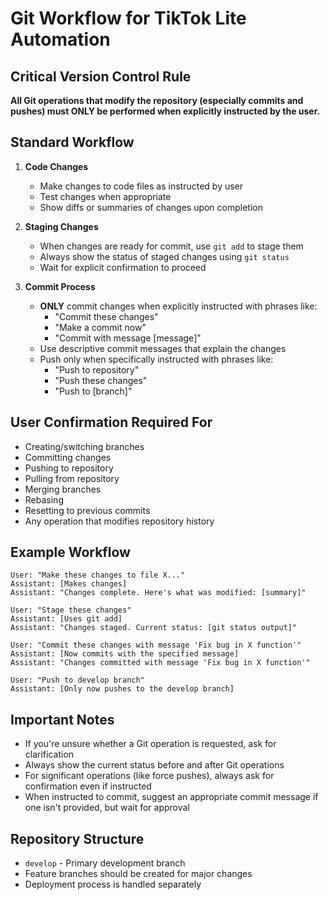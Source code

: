 # Git Workflow for TikTok Lite Automation

## Critical Version Control Rule

**All Git operations that modify the repository (especially commits and pushes) must ONLY be performed when explicitly instructed by the user.**

## Standard Workflow

1. **Code Changes**
   - Make changes to code files as instructed by user
   - Test changes when appropriate
   - Show diffs or summaries of changes upon completion

2. **Staging Changes**
   - When changes are ready for commit, use `git add` to stage them
   - Always show the status of staged changes using `git status`
   - Wait for explicit confirmation to proceed

3. **Commit Process**
   - **ONLY** commit changes when explicitly instructed with phrases like:
     - "Commit these changes"
     - "Make a commit now"
     - "Commit with message [message]"
   - Use descriptive commit messages that explain the changes
   - Push only when specifically instructed with phrases like:
     - "Push to repository"
     - "Push these changes"
     - "Push to [branch]"

## User Confirmation Required For

- Creating/switching branches
- Committing changes
- Pushing to repository
- Pulling from repository
- Merging branches
- Rebasing
- Resetting to previous commits
- Any operation that modifies repository history

## Example Workflow

```
User: "Make these changes to file X..."
Assistant: [Makes changes]
Assistant: "Changes complete. Here's what was modified: [summary]"

User: "Stage these changes"
Assistant: [Uses git add]
Assistant: "Changes staged. Current status: [git status output]"

User: "Commit these changes with message 'Fix bug in X function'"
Assistant: [Now commits with the specified message]
Assistant: "Changes committed with message 'Fix bug in X function'"

User: "Push to develop branch"
Assistant: [Only now pushes to the develop branch]
```

## Important Notes

- If you're unsure whether a Git operation is requested, ask for clarification
- Always show the current status before and after Git operations
- For significant operations (like force pushes), always ask for confirmation even if instructed
- When instructed to commit, suggest an appropriate commit message if one isn't provided, but wait for approval

## Repository Structure

- `develop` - Primary development branch
- Feature branches should be created for major changes
- Deployment process is handled separately 